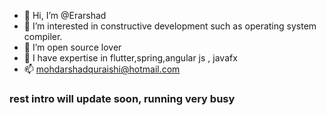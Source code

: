 - 👋 Hi, I’m @Erarshad
- 👀 I’m interested in constructive development such as operating system compiler.
- 🌱 I’m open source lover
- 💞️ I have expertise in flutter,spring,angular js , javafx
- 📫 mohdarshadquraishi@hotmail.com

### rest intro will update soon, running very busy

<!---
Erarshad/Erarshad is a ✨ special ✨ repository because its `README.md` (this file) appears on your GitHub profile.
You can click the Preview link to take a look at your changes.
--->

